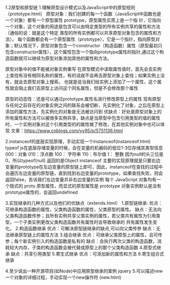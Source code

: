 1.2原型和原型链
1.理解原型设计模式以及JavaScript中的原型规则（prototype.html）
  原型对象：我们创建的每一个函数（JavaScript中函数也是一个对象）都有一个原型属性 prototype，原型属性实质上是一个指           针，它指向一个对象，这个对象的用途是包含可以由特定类型的所有实例共享的属性和方法（通俗的说：就是这个特定           类型的所有实例都可以共享原型对象包含的属性和方法）。
  每个函数都会有一个原型属性（prototype），它是一个指针，指向原型对象；默认情况下，原型对象包含一个constructor（构造函数）属性（原型最初只包含constructor属性），这个属性包含一个指向prototype属性的指针,通过这个构造函数就可以继续为原型对象添加其他的属性和方法。

  原型对象中的值不能被对象实例重写
  在原型模式中读取属性值时，首先会去实例上查找有没有相同名称的属性，有的话就不会再去原型对象上查找；如果实例上没有，就会去原型对象上搜索。
  也就是说当我们给实例上添加了一个属性，这个属性就会阻止我们去原型上访问这个同名属性，但是不会修改那个属性

  原型的动态性：还是可以通过prototype.属性名进行修改原型上的属性
  现有原型与任何之前存在的对象实例之间的联系会被切断，先实例化了对象，之后在原型上添加的属性方法，先实例化的对象是无法被访问到
  优缺点：好处是原型对象上的所有属性和方法可以被很多实例共享，缺点是当原型中包含引用类型的值的属性时，一个实例对象对这个引用类型的的属性做了修改，在其他实例对象中也可以体现
  文章：https://www.cnblogs.com/yy95/p/5751136.html

2.instanceof的底层实现原理，手动实现一个instanceof(instanceof.html)
    typeof js在底层存储变量的时候，会在变量的机器码的低位1-3位存储其类型信息
           000：对象
           010：浮点数
           100： 字符串
           110：布尔值
           1： 整数
           因为null的头三位是0，所以typeof(null) 返回的是Object
    instanceof 主要的实现原理就是只要右边变量的prototype在左边变量的原型链上即可，因此，instanceof在查找的过程中会遍历左边变量的原型链，直到找到右边变量的prototype，如果查找失败，则会返回false，告诉我们左边变量并非右边变量的实例
    每个 JavaScript 对象均有一个隐式的 proto 原型属性，而显式的原型属性是 prototype
    对象实例默认是没有prototype属性的，会返回undefined

3.实现继承的几种方式以及他们的优缺点（extends.html）
    1.原型链继承:
      优点：可继承构造函数的属性，父类构造函数的属性，父类原型的属性。
      缺点：无法向父类构造函数传参；且所有实例共享父类实例的属性，若父类共有属性为引用类型，一个子类实例更改父类构造函数共有属性时会导致继承的       共有属性发生变化。
    2.构造函数继承
      优点：可解决原型链继承的缺点,可以向父类传参
      缺点：无法继承原型链上的属性方法
    3.组合继承
      优点：可继承父类原型上的属性，且可传参；每个新实例引入的构造函数是私有的
      缺点：会执行两次父类的构造函数，消耗较大内存，子类的构造函数会被代替成原型上的那个父类构造函数
    4.原型式继承
      缺点：共享引用类型
    5.寄生式继承
      优点：可添加新的属性和方法
    6.寄生组合式继承

4.至少说出一种开源项目(如Node)中应用原型继承的案例   jquery
5.可以描述new一个对象的详细过程，手动实现一个new操作符  (new.html)


  